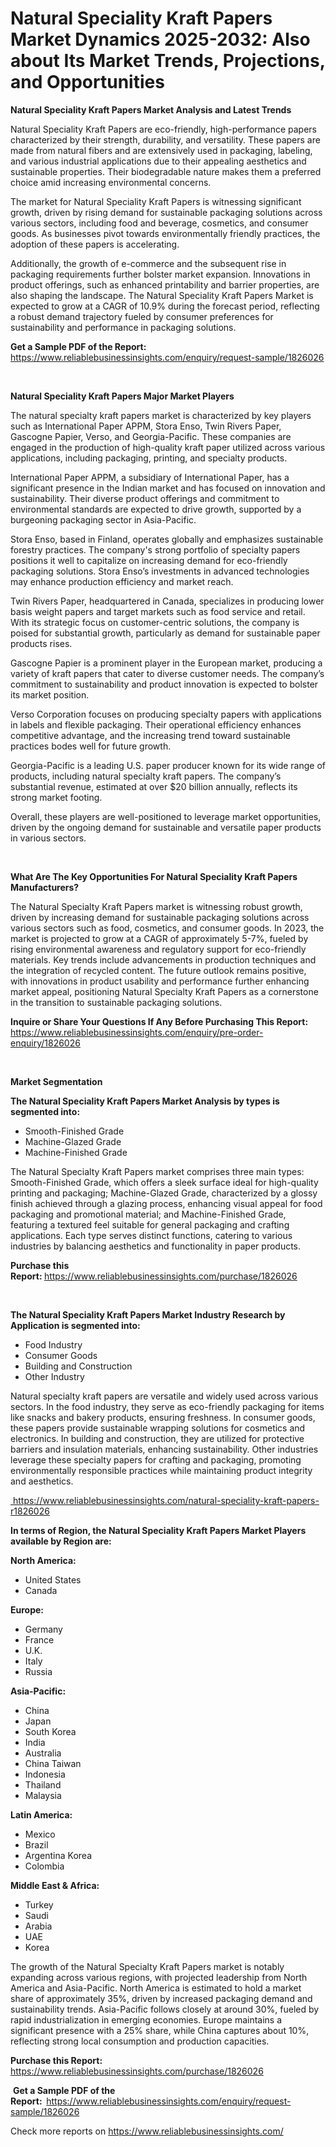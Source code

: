 <p><h1>Natural Speciality Kraft Papers Market Dynamics 2025-2032: Also about Its Market Trends, Projections, and Opportunities</h1></p><p><strong>Natural Speciality Kraft Papers Market Analysis and Latest Trends</strong></p>
<p><p>Natural Speciality Kraft Papers are eco-friendly, high-performance papers characterized by their strength, durability, and versatility. These papers are made from natural fibers and are extensively used in packaging, labeling, and various industrial applications due to their appealing aesthetics and sustainable properties. Their biodegradable nature makes them a preferred choice amid increasing environmental concerns.</p><p>The market for Natural Speciality Kraft Papers is witnessing significant growth, driven by rising demand for sustainable packaging solutions across various sectors, including food and beverage, cosmetics, and consumer goods. As businesses pivot towards environmentally friendly practices, the adoption of these papers is accelerating. </p><p>Additionally, the growth of e-commerce and the subsequent rise in packaging requirements further bolster market expansion. Innovations in product offerings, such as enhanced printability and barrier properties, are also shaping the landscape. The Natural Speciality Kraft Papers Market is expected to grow at a CAGR of 10.9% during the forecast period, reflecting a robust demand trajectory fueled by consumer preferences for sustainability and performance in packaging solutions.</p></p>
<p><strong>Get a Sample PDF of the Report:&nbsp;</strong> <a href="https://www.reliablebusinessinsights.com/enquiry/request-sample/1826026?utm_campaign=3366&utm_medium=2&utm_source=Github&utm_content=ia&utm_term=03042025&utm_id=natural-speciality-kraft-papers">https://www.reliablebusinessinsights.com/enquiry/request-sample/1826026</a></p>
<p>&nbsp;</p>
<p><strong>Natural Speciality Kraft Papers Major Market Players</strong></p>
<p><p>The natural specialty kraft papers market is characterized by key players such as International Paper APPM, Stora Enso, Twin Rivers Paper, Gascogne Papier, Verso, and Georgia-Pacific. These companies are engaged in the production of high-quality kraft paper utilized across various applications, including packaging, printing, and specialty products.</p><p>International Paper APPM, a subsidiary of International Paper, has a significant presence in the Indian market and has focused on innovation and sustainability. Their diverse product offerings and commitment to environmental standards are expected to drive growth, supported by a burgeoning packaging sector in Asia-Pacific.</p><p>Stora Enso, based in Finland, operates globally and emphasizes sustainable forestry practices. The company's strong portfolio of specialty papers positions it well to capitalize on increasing demand for eco-friendly packaging solutions. Stora Enso’s investments in advanced technologies may enhance production efficiency and market reach.</p><p>Twin Rivers Paper, headquartered in Canada, specializes in producing lower basis weight papers and target markets such as food service and retail. With its strategic focus on customer-centric solutions, the company is poised for substantial growth, particularly as demand for sustainable paper products rises.</p><p>Gascogne Papier is a prominent player in the European market, producing a variety of kraft papers that cater to diverse customer needs. The company’s commitment to sustainability and product innovation is expected to bolster its market position.</p><p>Verso Corporation focuses on producing specialty papers with applications in labels and flexible packaging. Their operational efficiency enhances competitive advantage, and the increasing trend toward sustainable practices bodes well for future growth.</p><p>Georgia-Pacific is a leading U.S. paper producer known for its wide range of products, including natural specialty kraft papers. The company’s substantial revenue, estimated at over $20 billion annually, reflects its strong market footing.</p><p>Overall, these players are well-positioned to leverage market opportunities, driven by the ongoing demand for sustainable and versatile paper products in various sectors.</p></p>
<p>&nbsp;</p>
<p><strong>What Are The Key Opportunities For Natural Speciality Kraft Papers Manufacturers?</strong></p>
<p><p>The Natural Specialty Kraft Papers market is witnessing robust growth, driven by increasing demand for sustainable packaging solutions across various sectors such as food, cosmetics, and consumer goods. In 2023, the market is projected to grow at a CAGR of approximately 5-7%, fueled by rising environmental awareness and regulatory support for eco-friendly materials. Key trends include advancements in production techniques and the integration of recycled content. The future outlook remains positive, with innovations in product usability and performance further enhancing market appeal, positioning Natural Specialty Kraft Papers as a cornerstone in the transition to sustainable packaging solutions.</p></p>
<p><strong>Inquire or Share Your Questions If Any Before Purchasing This Report:</strong> <a href="https://www.reliablebusinessinsights.com/enquiry/pre-order-enquiry/1826026?utm_campaign=3366&utm_medium=2&utm_source=Github&utm_content=ia&utm_term=03042025&utm_id=natural-speciality-kraft-papers">https://www.reliablebusinessinsights.com/enquiry/pre-order-enquiry/1826026</a></p>
<p>&nbsp;</p>
<p><strong>Market Segmentation</strong></p>
<p><strong>The Natural Speciality Kraft Papers Market Analysis by types is segmented into:</strong></p>
<p><ul><li>Smooth-Finished Grade</li><li>Machine-Glazed Grade</li><li>Machine-Finished Grade</li></ul></p>
<p><p>The Natural Specialty Kraft Papers market comprises three main types: Smooth-Finished Grade, which offers a sleek surface ideal for high-quality printing and packaging; Machine-Glazed Grade, characterized by a glossy finish achieved through a glazing process, enhancing visual appeal for food packaging and promotional material; and Machine-Finished Grade, featuring a textured feel suitable for general packaging and crafting applications. Each type serves distinct functions, catering to various industries by balancing aesthetics and functionality in paper products.</p></p>
<p><strong>Purchase this Report:&nbsp;</strong><a href="https://www.reliablebusinessinsights.com/purchase/1826026?utm_campaign=3366&utm_medium=2&utm_source=Github&utm_content=ia&utm_term=03042025&utm_id=natural-speciality-kraft-papers">https://www.reliablebusinessinsights.com/purchase/1826026</a></p>
<p>&nbsp;</p>
<p><strong>The Natural Speciality Kraft Papers Market Industry Research by Application is segmented into:</strong></p>
<p><ul><li>Food Industry</li><li>Consumer Goods</li><li>Building and Construction</li><li>Other Industry</li></ul></p>
<p><p>Natural specialty kraft papers are versatile and widely used across various sectors. In the food industry, they serve as eco-friendly packaging for items like snacks and bakery products, ensuring freshness. In consumer goods, these papers provide sustainable wrapping solutions for cosmetics and electronics. In building and construction, they are utilized for protective barriers and insulation materials, enhancing sustainability. Other industries leverage these specialty papers for crafting and packaging, promoting environmentally responsible practices while maintaining product integrity and aesthetics.</p></p>
<p><a href="https://www.reliablebusinessinsights.com/natural-speciality-kraft-papers-r1826026?utm_campaign=3366&utm_medium=2&utm_source=Github&utm_content=ia&utm_term=03042025&utm_id=natural-speciality-kraft-papers">&nbsp;https://www.reliablebusinessinsights.com/natural-speciality-kraft-papers-r1826026</a></p>
<p><strong>In terms of Region, the Natural Speciality Kraft Papers Market Players available by Region are:</strong></p>
<p>
    <p> <strong> North America: </strong>
        <ul>
            <li>United States</li>
            <li>Canada</li>
        </ul>
        </p> 
    <p> <strong> Europe: </strong>
        <ul>
            <li>Germany</li>
            <li>France</li>
            <li>U.K.</li>
            <li>Italy</li>
            <li>Russia</li>
        </ul>
        </p> 
    <p> <strong> Asia-Pacific: </strong>
        <ul>
            <li>China</li>
            <li>Japan</li>
            <li>South Korea</li>
            <li>India</li>
            <li>Australia</li>
            <li>China Taiwan</li>
            <li>Indonesia</li>
            <li>Thailand</li>
            <li>Malaysia</li>
        </ul>
        </p> 
    <p> <strong> Latin America: </strong>
        <ul>
            <li>Mexico</li>
            <li>Brazil</li>
            <li>Argentina Korea</li>
            <li>Colombia</li>
        </ul>
        </p> 
    <p> <strong> Middle East & Africa: </strong>
        <ul>
            <li>Turkey</li>
            <li>Saudi</li>
            <li>Arabia</li>
            <li>UAE</li>
            <li>Korea</li>
        </ul>
    </p>
    </p>
<p><p>The growth of the Natural Specialty Kraft Papers market is notably expanding across various regions, with projected leadership from North America and Asia-Pacific. North America is estimated to hold a market share of approximately 35%, driven by increased packaging demand and sustainability trends. Asia-Pacific follows closely at around 30%, fueled by rapid industrialization in emerging economies. Europe maintains a significant presence with a 25% share, while China captures about 10%, reflecting strong local consumption and production capacities.</p></p>
<p><strong>Purchase this Report: </strong><a href="https://www.reliablebusinessinsights.com/purchase/1826026?utm_campaign=3366&utm_medium=2&utm_source=Github&utm_content=ia&utm_term=03042025&utm_id=natural-speciality-kraft-papers">https://www.reliablebusinessinsights.com/purchase/1826026</a></p>
<p>&nbsp;<strong>Get a Sample PDF of the Report:&nbsp;&nbsp;</strong><a href="https://www.reliablebusinessinsights.com/enquiry/request-sample/1826026?utm_campaign=3366&utm_medium=2&utm_source=Github&utm_content=ia&utm_term=03042025&utm_id=natural-speciality-kraft-papers">https://www.reliablebusinessinsights.com/enquiry/request-sample/1826026</a></p>
<p><strong></strong></p>
<p>Check more reports on <a href="https://www.reliablebusinessinsights.com/?utm_campaign=3366&utm_medium=2&utm_source=Github&utm_content=ia&utm_term=03042025&utm_id=natural-speciality-kraft-papers">https://www.reliablebusinessinsights.com/</a></p>